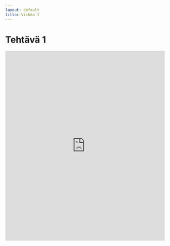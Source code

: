 ```yaml
---
layout: default
title: Viikko 1
---
```

# Tehtävä 1

<iframe src="https://timopoyhonen.github.io/DIG001AS3A-3002/vko1.html" width="100%" height="600" style="border:none;"></iframe>